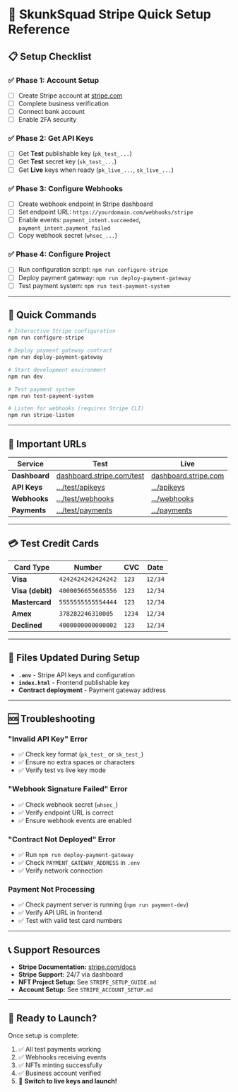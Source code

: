 # 🚀 SkunkSquad Stripe Quick Setup Reference

## 📋 **Setup Checklist**

### ✅ **Phase 1: Account Setup**
- [ ] Create Stripe account at [stripe.com](https://stripe.com)
- [ ] Complete business verification 
- [ ] Connect bank account
- [ ] Enable 2FA security

### ✅ **Phase 2: Get API Keys**
- [ ] Get **Test** publishable key (`pk_test_...`)
- [ ] Get **Test** secret key (`sk_test_...`)
- [ ] Get **Live** keys when ready (`pk_live_...`, `sk_live_...`)

### ✅ **Phase 3: Configure Webhooks**
- [ ] Create webhook endpoint in Stripe dashboard
- [ ] Set endpoint URL: `https://yourdomain.com/webhooks/stripe`
- [ ] Enable events: `payment_intent.succeeded`, `payment_intent.payment_failed`
- [ ] Copy webhook secret (`whsec_...`)

### ✅ **Phase 4: Configure Project**
- [ ] Run configuration script: `npm run configure-stripe`
- [ ] Deploy payment gateway: `npm run deploy-payment-gateway`
- [ ] Test payment system: `npm run test-payment-system`

---

## 🔑 **Quick Commands**

```bash
# Interactive Stripe configuration
npm run configure-stripe

# Deploy payment gateway contract
npm run deploy-payment-gateway

# Start development environment
npm run dev

# Test payment system
npm run test-payment-system

# Listen for webhooks (requires Stripe CLI)
npm run stripe-listen
```

---

## 📍 **Important URLs**

| Service | Test | Live |
|---------|------|------|
| **Dashboard** | [dashboard.stripe.com/test](https://dashboard.stripe.com/test) | [dashboard.stripe.com](https://dashboard.stripe.com) |
| **API Keys** | [.../test/apikeys](https://dashboard.stripe.com/test/apikeys) | [.../apikeys](https://dashboard.stripe.com/apikeys) |
| **Webhooks** | [.../test/webhooks](https://dashboard.stripe.com/test/webhooks) | [.../webhooks](https://dashboard.stripe.com/webhooks) |
| **Payments** | [.../test/payments](https://dashboard.stripe.com/test/payments) | [.../payments](https://dashboard.stripe.com/payments) |

---

## 💳 **Test Credit Cards**

| Card Type | Number | CVC | Date |
|-----------|--------|-----|------|
| **Visa** | `4242424242424242` | `123` | `12/34` |
| **Visa (debit)** | `4000056655665556` | `123` | `12/34` |
| **Mastercard** | `5555555555554444` | `123` | `12/34` |
| **Amex** | `378282246310005` | `1234` | `12/34` |
| **Declined** | `4000000000000002` | `123` | `12/34` |

---

## 🔧 **Files Updated During Setup**

- **`.env`** - Stripe API keys and configuration
- **`index.html`** - Frontend publishable key
- **Contract deployment** - Payment gateway address

---

## 🆘 **Troubleshooting**

### **"Invalid API Key" Error**
- ✅ Check key format (`pk_test_` or `sk_test_`)
- ✅ Ensure no extra spaces or characters
- ✅ Verify test vs live key mode

### **"Webhook Signature Failed" Error**
- ✅ Check webhook secret (`whsec_`)
- ✅ Verify endpoint URL is correct
- ✅ Ensure webhook events are enabled

### **"Contract Not Deployed" Error**
- ✅ Run `npm run deploy-payment-gateway`
- ✅ Check `PAYMENT_GATEWAY_ADDRESS` in `.env`
- ✅ Verify network connection

### **Payment Not Processing**
- ✅ Check payment server is running (`npm run payment-dev`)
- ✅ Verify API URL in frontend
- ✅ Test with valid test card numbers

---

## 📞 **Support Resources**

- **Stripe Documentation:** [stripe.com/docs](https://stripe.com/docs)
- **Stripe Support:** 24/7 via dashboard
- **NFT Project Setup:** See `STRIPE_SETUP_GUIDE.md`
- **Account Setup:** See `STRIPE_ACCOUNT_SETUP.md`

---

## 🎯 **Ready to Launch?**

Once setup is complete:
1. ✅ All test payments working
2. ✅ Webhooks receiving events  
3. ✅ NFTs minting successfully
4. ✅ Business account verified
5. 🚀 **Switch to live keys and launch!**